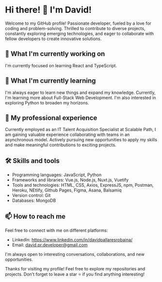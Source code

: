 # Hi there! 👋 I'm David!

Welcome to my GitHub profile! Passionate developer, fueled by a love for coding and problem-solving. Thrilled to contribute to diverse projects, constantly exploring emerging technologies, and eager to collaborate with fellow developers to create innovative solutions.

## 🔭 What I'm currently working on

I'm currently focused on learning React and TypeScript.

## 🌱 What I'm currently learning

I'm always eager to learn new things and expand my knowledge. Currently, I'm learning more about Full-Stack Web Development. I'm also interested in exploring Python to broaden my horizons.

## 💼 My professional experience

Currently employed as an IT Talent Acquisition Specialist at Scalable Path, I am gaining valuable experience collaborating with teams in an asynchronous model. Actively pursuing new opportunities to apply my skills and make meaningful contributions to exciting projects.

## 🛠️ Skills and tools

- Programming languages: JavaScript, Python
- Frameworks and libraries: Vue.js, Node.js, Nuxt.js, Vuetify
- Tools and technologies: HTML, CSS, Axios, ExpressJS, npm, Postman, Heroku, NEtlify, Github Pages, Figma, Asana, Balsamiq
- Version control: Git
- Databases: MongoDB

## 📫 How to reach me

Feel free to connect with me on different platforms:

- LinkedIn: https://www.linkedin.com/in/davidpallaresrobaina/
- Email: david.pr.developer@gmail.com

I'm always open to interesting conversations, collaborations, and new opportunities.

Thanks for visiting my profile! Feel free to explore my repositories and projects. Don't forget to leave a star ⭐ if you find anything interesting!

